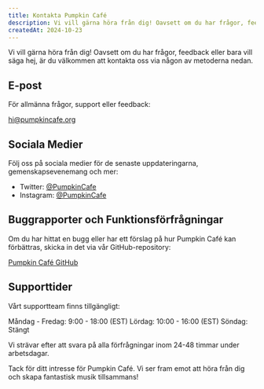 ```yaml
---
title: Kontakta Pumpkin Café
description: Vi vill gärna höra från dig! Oavsett om du har frågor, feedback eller bara vill säga hej, är du välkommen att kontakta oss via någon av metoderna nedan.
createdAt: 2024-10-23
---
```


Vi vill gärna höra från dig! Oavsett om du har frågor, feedback eller bara vill säga hej, är du välkommen att kontakta oss via någon av metoderna nedan.

## E-post

För allmänna frågor, support eller feedback:

[hi@pumpkincafe.org](mailto:hi@pumpkincafe.org)

## Sociala Medier

Följ oss på sociala medier för de senaste uppdateringarna, gemenskapsevenemang och mer:

- Twitter: [@PumpkinCafe](https://twitter.com/pumpkin-cafe)
- Instagram: [@PumpkinCafe](https://instagram.com/pumpkin-cafe)

## Buggrapporter och Funktionsförfrågningar

Om du har hittat en bugg eller har ett förslag på hur Pumpkin Café kan förbättras, skicka in det via vår GitHub-repository:

[Pumpkin Café GitHub](https://github.com/ZissyW/pumpkin-cafe)

## Supporttider

Vårt supportteam finns tillgängligt:

Måndag - Fredag: 9:00 - 18:00 (EST)
Lördag: 10:00 - 16:00 (EST)
Söndag: Stängt

Vi strävar efter att svara på alla förfrågningar inom 24-48 timmar under arbetsdagar.

Tack för ditt intresse för Pumpkin Café. Vi ser fram emot att höra från dig och skapa fantastisk musik tillsammans! 